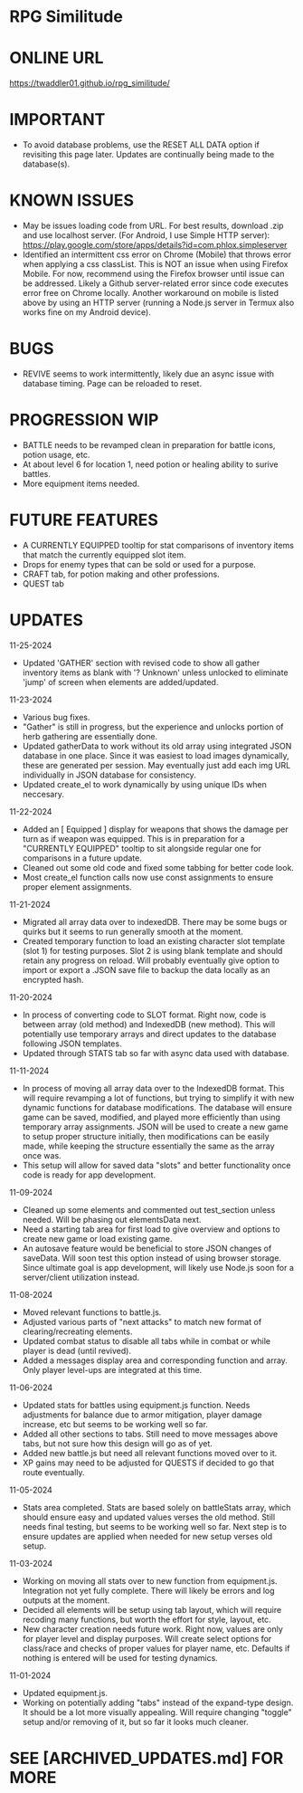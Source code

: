 # RPG Similitude

# ONLINE URL
https://twaddler01.github.io/rpg_similitude/

# IMPORTANT
- To avoid database problems, use the RESET ALL DATA option if revisiting this page later. Updates are continually being made to the database(s).

# KNOWN ISSUES
- May be issues loading code from URL. For best results, download .zip and use localhost server. (For Android, I use Simple HTTP server):
https://play.google.com/store/apps/details?id=com.phlox.simpleserver
- Identified an intermittent css error on Chrome (Mobile) that throws error when applying a css classList. This is NOT an issue when using Firefox Mobile. For now, recommend using the Firefox browser until issue can be addressed. Likely a Github server-related error since code executes error free on Chrome locally. Another workaround on mobile is listed above by using an HTTP server (running a Node.js server in Termux also works fine on my Android device).

# BUGS
- REVIVE seems to work intermittently, likely due an async issue with database timing. Page can be reloaded to reset.

# PROGRESSION WIP
* BATTLE needs to be revamped clean in preparation for battle icons, potion usage, etc.
* At about level 6 for location 1, need potion or healing ability to surive battles.
* More equipment items needed.

# FUTURE FEATURES
* A CURRENTLY EQUIPPED tooltip for stat comparisons of inventory items that match the currently equipped slot item.
* Drops for enemy types that can be sold or used for a purpose.
* CRAFT tab, for potion making and other professions.
* QUEST tab

# UPDATES
11-25-2024
- Updated 'GATHER' section with revised code to show all gather inventory items as blank with '? Unknown' unless unlocked to eliminate 'jump' of screen when elements are added/updated.

11-23-2024
- Various bug fixes.
- "Gather" is still in progress, but the experience and unlocks portion of herb gathering are essentially done.
- Updated gatherData to work without its old array using integrated JSON database in one place. Since it was easiest to load images dynamically, these are generated per session. May eventually just add each img URL individually in JSON database for consistency.
- Updated create_el to work dynamically by using unique IDs when neccesary.

11-22-2024
- Added an [ Equipped ] display for weapons that shows the damage per turn as if weapon was equipped. This is in preparation for a "CURRENTLY EQUIPPED" tooltip to sit alongside regular one for comparisons in a future update.
- Cleaned out some old code and fixed some tabbing for better code look.
- Most create_el function calls now use const assignments to ensure proper element assignments.

11-21-2024
- Migrated all array data over to indexedDB. There may be some bugs or quirks but it seems to run generally smooth at the moment.
- Created temporary function to load an existing character slot template (slot 1) for testing purposes. Slot 2 is using blank template and should retain any progress on reload. Will probably eventually give option to import or export a .JSON save file to backup the data locally as an encrypted hash.

11-20-2024
- In process of converting code to SLOT format. Right now, code is between array (old method) and IndexedDB (new method). This will potentially use temporary arrays and direct updates to the database following JSON templates.
- Updated through STATS tab so far with async data used with database.

11-11-2024
- In process of moving all array data over to the IndexedDB format. This will require revamping a lot of functions, but trying to simplify it with new dynamic functions for database modifications. The database will ensure game can be saved, modified, and played more efficiently than using temporary array assignments. JSON will be used to create a new game to setup proper structure initially, then modifications can be easily made, while keeping the structure essentially the same as the array once was.
- This setup will allow for saved data "slots" and better functionality once code is ready for app development.

11-09-2024
- Cleaned up some elements and commented out test_section unless needed. Will be phasing out elementsData next.
- Need a starting tab area for first load to give overview and options to create new game or load existing game.
- An autosave feature would be beneficial to store JSON changes of saveData. Will soon test this option instead of using browser storage. Since ultimate goal is app development, will likely use Node.js soon for a server/client utilization instead.

11-08-2024
- Moved relevant functions to battle.js.
- Adjusted various parts of "next attacks" to match new format of clearing/recreating elements.
- Updated combat status to disable all tabs while in combat or while player is dead (until revived).
- Added a messages display area and corresponding function and array. Only player level-ups are integrated at this time.

11-06-2024
- Updated stats for battles using equipment.js function. Needs adjustments for balance due to armor mitigation, player damage increase, etc but seems to be working well so far.
- Added all other sections to tabs. Still need to move messages above tabs, but not sure how this design will go as of yet.
- Added new battle.js but need all relevant functions moved over to it.
- XP gains may need to be adjusted for QUESTS if decided to go that route eventually.

11-05-2024
- Stats area completed. Stats are based solely on battleStats array, which should ensure easy and updated values verses the old method. Still needs final testing, but seems to be working well so far. Next step is to ensure updates are applied when needed for new setup verses old setup.

11-03-2024
- Working on moving all stats over to new function from equipment.js. Integration not yet fully complete. There will likely be errors and log outputs at the moment.
- Decided all elements will be setup using tab layout, which will require recoding many functions, but worth the effort for style, layout, etc.
- New character creation needs future work. Right now, values are only for player level and display purposes. Will create select options for class/race and checks of proper values for player name, etc. Defaults if nothing is entered will be used for testing dynamics.

11-01-2024
- Updated equipment.js.
- Working on potentially adding "tabs" instead of the expand-type design. It should be a lot more visually appealing. Will require changing "toggle" setup and/or removing of it, but so far it looks much cleaner.

# SEE [ARCHIVED_UPDATES.md] FOR MORE
